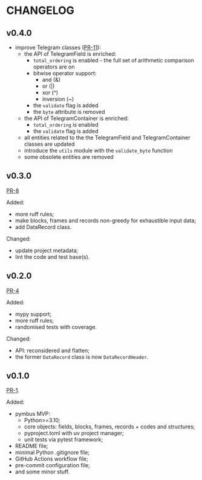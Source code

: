# CHANGELOG

## v0.4.0

- improve Telegram classes ([PR-11](https://github.com/stankudrow/pymbus/pull/11)):
  - the API of TelegramField is enriched:
    - `total_ordering` is enabled - the full set of arithmetic comparison operators are on
    - bitwise operator support:
      - and (&)
      - or (|)
      - xor (^)
      - inversion (~)
    - the `validate` flag is added
    - the `byte` attribute is removed
  - the API of TelegramContainer is enriched:
    - `total_ordering` is enabled
    - the `validate` flag is added
  - all entities related to the the TelegramField and TelegramContainer classes are updated
  - introduce the `utils` module with the `validate_byte` function
  - some obsolete entities are removed

## v0.3.0

[PR-8](https://github.com/stankudrow/pymbus/pull/8)

Added:

- more ruff rules;
- make blocks, frames and records non-greedy for exhaustible input data;
- add DataRecord class.

Changed:

- update project metadata;
- lint the code and test base(s).

## v0.2.0

[PR-4](https://github.com/stankudrow/pymbus/pull/4)

Added:

- mypy support;
- more ruff rules;
- randomised tests with coverage.

Changed:

- API: reconsidered and flatten;
- the former `DataRecord` class is now `DataRecordHeader`.

## v0.1.0

[PR-1](https://github.com/stankudrow/pymbus/pull/1).

Added:

- pymbus MVP:
  - Python>=3.10;
  - core objects: fields, blocks, frames, records + codes and structures;
  - pyproject.toml with uv project manager;
  - unit tests via pytest framework;
- README file;
- minimal Python .gitignore file;
- GitHub Actions workflow file;
- pre-commit configuration file;
- and some minor stuff.

